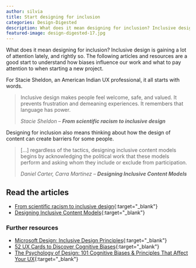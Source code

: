 ```yaml
---
author: silvia
title: Start designing for inclusion
categories: Design-Digested
description: What does it mean designing for inclusion? Inclusive design is gaining a lot of attention lately, and rightly so. Articles and resources to start.
featured-image: design-digested-17.jpg
---
```

What does it mean designing for inclusion? Inclusive design is gaining a lot of attention lately, and rightly so. The following articles and resources are a good start to understand how biases influence our work and what to pay attention to when starting a new project.

For Stacie Sheldon, an American Indian UX professional, it all starts with words.

> Inclusive design makes people feel welcome, safe, and valued. It prevents frustration and demeaning experiences. It remembers that language has power.
>
> <cite>Stacie Sheldon – <strong>From scientific racism to inclusive design</strong></cite>

Designing for inclusion also means thinking about how the design of content can create barriers for some people.

> […] regardless of the tactics, designing inclusive content models begins by acknowledging the political work that these models perform and asking whom they include or exclude from participation.
>
> <cite>Daniel Carter, Carra Martinez – <strong>Designing Inclusive Content Models</strong></cite>

## Read the articles

* [From scientific racism to inclusive design](https://uxdesign.cc/from-scientific-racism-to-inclusive-design-c8b43a4b757d){:target="_blank"}
* [Designing Inclusive Content Models](https://alistapart.com/article/designing-inclusive-content-models/){:target="_blank"}

### Further resources

* [Microsoft Design: Inclusive Design Principles](https://www.microsoft.com/design/inclusive/){:target="_blank"}
* [52 UX Cards to Discover Cognitive Biases](https://stephaniewalter.design/blog/52-ux-cards-to-discover-cognitive-biases/){:target="_blank"}
* [The Psychology of Design: 101 Cognitive Biases & Principles That Affect Your UX](https://growth.design/psychology/){:target="_blank"}
